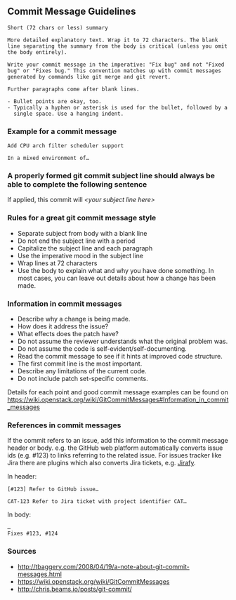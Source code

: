 ## Commit Message Guidelines
```
Short (72 chars or less) summary

More detailed explanatory text. Wrap it to 72 characters. The blank
line separating the summary from the body is critical (unless you omit
the body entirely).

Write your commit message in the imperative: "Fix bug" and not "Fixed
bug" or "Fixes bug." This convention matches up with commit messages
generated by commands like git merge and git revert.

Further paragraphs come after blank lines.

- Bullet points are okay, too.
- Typically a hyphen or asterisk is used for the bullet, followed by a
  single space. Use a hanging indent.
```

### Example for a commit message
```
Add CPU arch filter scheduler support

In a mixed environment of…
```

### A properly formed git commit subject line should always be able to complete the following sentence
If applied, this commit will *\<your subject line here\>*

### Rules for a great git commit message style
* Separate subject from body with a blank line
* Do not end the subject line with a period
* Capitalize the subject line and each paragraph
* Use the imperative mood in the subject line
* Wrap lines at 72 characters
* Use the body to explain what and why you have done something. In most cases, you can leave out details about how a change has been made.

### Information in commit messages
* Describe why a change is being made.
* How does it address the issue?
* What effects does the patch have?
* Do not assume the reviewer understands what the original problem was.
* Do not assume the code is self-evident/self-documenting.
* Read the commit message to see if it hints at improved code structure.
* The first commit line is the most important.
* Describe any limitations of the current code.
* Do not include patch set-specific comments.

Details for each point and good commit message examples can be found on https://wiki.openstack.org/wiki/GitCommitMessages#Information_in_commit_messages

### References in commit messages
If the commit refers to an issue, add this information to the commit message header or body. e.g. the GitHub web platform automatically converts issue ids (e.g. #123) to links referring to the related issue. For issues tracker like Jira there are plugins which also converts Jira tickets, e.g. [Jirafy](https://chrome.google.com/webstore/detail/jirafy/npldkpkhkmpnfhpmeoahhakbgcldplbj).

In header:
```
[#123] Refer to GitHub issue…
```
```
CAT-123 Refer to Jira ticket with project identifier CAT…
```
In body:
```
…
Fixes #123, #124
```

### Sources
* http://tbaggery.com/2008/04/19/a-note-about-git-commit-messages.html
* https://wiki.openstack.org/wiki/GitCommitMessages
* http://chris.beams.io/posts/git-commit/